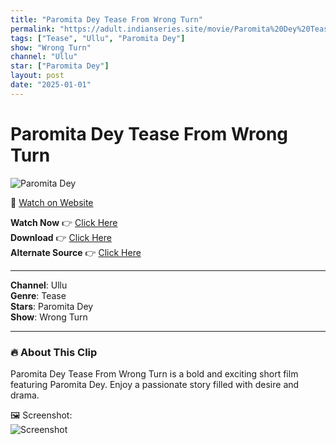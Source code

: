 ```yaml
---
title: "Paromita Dey Tease From Wrong Turn"
permalink: "https://adult.indianseries.site/movie/Paromita%20Dey%20Tease%20From%20Wrong%20Turn"
tags: ["Tease", "Ullu", "Paromita Dey"]
show: "Wrong Turn"
channel: "Ullu"
star: ["Paromita Dey"]
layout: post
date: "2025-01-01"
---
```


# Paromita Dey Tease From Wrong Turn

![Paromita Dey](https://shorts.desisins.com/wp-content/uploads/2023/05/Paromita-Dey-Wrong-Turn-Hot-shorts.desisins.com_.jpg)

🔗 [Watch on Website](https://adult.indianseries.site/movie/Paromita%20Dey%20Tease%20From%20Wrong%20Turn)

**Watch Now** 👉 [Click Here](https://adult.indianseries.site/movie/Paromita%20Dey%20Tease%20From%20Wrong%20Turn)  
**Download** 👉 [Click Here](https://adult.indianseries.site/movie/Paromita%20Dey%20Tease%20From%20Wrong%20Turn)  
**Alternate Source** 👉 [Click Here](https://adult.indianseries.site/movie/Paromita%20Dey%20Tease%20From%20Wrong%20Turn)

---

**Channel**: Ullu  
**Genre**: Tease  
**Stars**: Paromita Dey  
**Show**: Wrong Turn

---

### 🔥 About This Clip

Paromita Dey Tease From Wrong Turn is a bold and exciting short film featuring Paromita Dey. Enjoy a passionate story filled with desire and drama.
 
🖼️ Screenshot:  
![Screenshot](https://shorts.desisins.com/wp-content/uploads/2023/05/Paromita-Dey-Wrong-Turn-Hot-shorts.desisins.com_.jpg)
